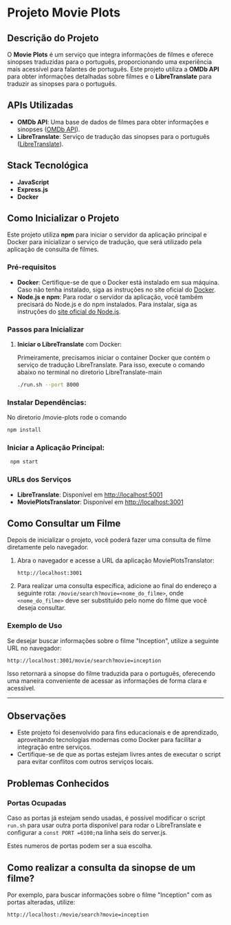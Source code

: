 
# Projeto Movie Plots

## Descrição do Projeto

O **Movie Plots** é um serviço que integra informações de filmes e oferece sinopses traduzidas para o português, proporcionando uma experiência mais acessível para falantes de português. Este projeto utiliza a **OMDb API** para obter informações detalhadas sobre filmes e o **LibreTranslate** para traduzir as sinopses para o português.

## APIs Utilizadas

- **OMDb API**: Uma base de dados de filmes para obter informações e sinopses ([OMDb API](http://www.omdbapi.com/)).
- **LibreTranslate**: Serviço de tradução das sinopses para o português ([LibreTranslate](https://github.com/LibreTranslate/LibreTranslate)).

## Stack Tecnológica

- **JavaScript**
- **Express.js**
- **Docker**

## Como Inicializar o Projeto

Este projeto utiliza **npm** para iniciar o servidor da aplicação principal e Docker para inicializar o serviço de tradução, que será utilizado pela aplicação de consulta de filmes.

### Pré-requisitos

- **Docker**: Certifique-se de que o Docker está instalado em sua máquina. Caso não tenha instalado, siga as instruções no site oficial do [Docker](https://docs.docker.com/get-docker/).
- **Node.js e npm**: Para rodar o servidor da aplicação, você também precisará do Node.js e do npm instalados. Para instalar, siga as instruções do [site oficial do Node.js](https://nodejs.org/).

### Passos para Inicializar

1. **Iniciar o LibreTranslate** com Docker:
   
   Primeiramente, precisamos iniciar o container Docker que contém o serviço de tradução LibreTranslate. Para isso, execute o comando abaixo no terminal no diretorio LibreTranslate-main

   ```sh
   ./run.sh --port 8000
   ```

### Instalar Dependências:
No diretorio /movie-plots rode o comando 

   ```sh
   npm install
   ```
### Iniciar a Aplicação Principal:
  ```sh
   npm start
   ```


### URLs dos Serviços

- **LibreTranslate**: Disponível em [http://localhost:5001](http://localhost:5001)
- **MoviePlotsTranslator**: Disponível em [http://localhost:3001](http://localhost:3001)

## Como Consultar um Filme

Depois de inicializar o projeto, você poderá fazer uma consulta de filme diretamente pelo navegador.

1. Abra o navegador e acesse a URL da aplicação MoviePlotsTranslator:

   ```
   http://localhost:3001
   ```

2. Para realizar uma consulta específica, adicione ao final do endereço a seguinte rota: `/movie/search?movie=<nome_do_filme>`, onde `<nome_do_filme>` deve ser substituído pelo nome do filme que você deseja consultar.

### Exemplo de Uso

Se desejar buscar informações sobre o filme "Inception", utilize a seguinte URL no navegador:

```
http://localhost:3001/movie/search?movie=inception
```

Isso retornará a sinopse do filme traduzida para o português, oferecendo uma maneira conveniente de acessar as informações de forma clara e acessível.

---

## Observações

- Este projeto foi desenvolvido para fins educacionais e de aprendizado, aproveitando tecnologias modernas como Docker para facilitar a integração entre serviços.
- Certifique-se de que as portas estejam livres antes de executar o script para evitar conflitos com outros serviços locais.

## Problemas Conhecidos

### Portas Ocupadas

Caso as portas já estejam sendo usadas, é possível modificar o script `run.sh` para usar outra porta disponível para rodar o LibreTranslate e configurar a ```const PORT =6100;```na linha seis do server.js.

Estes numeros de portas podem ser a sua escolha.

## Como realizar a consulta da sinopse de um filme?

Por exemplo, para buscar informações sobre o filme "Inception" com as portas alteradas, utilize:

```
http://localhost:/movie/search?movie=inception
```